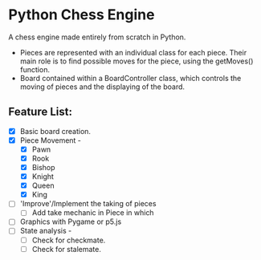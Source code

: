 # Python Chess Engine
A chess engine made entirely from scratch in Python.

- Pieces are represented with an individual class for each piece. Their main role is to find possible moves for the piece, using the getMoves() function.
- Board contained within a BoardController class, which controls the moving of pieces and the displaying of the board.

##  Feature List:
- [x] Basic board creation.
- [x] Piece Movement -
    - [x] Pawn
    - [x] Rook
    - [x] Bishop
    - [x] Knight
    - [x] Queen
    - [x] King
- [ ] 'Improve'/Implement the taking of pieces
    - [ ] Add take mechanic in Piece in which
- [ ] Graphics with Pygame or p5.js
- [ ] State analysis -
    - [ ] Check for checkmate.
    - [ ] Check for stalemate.